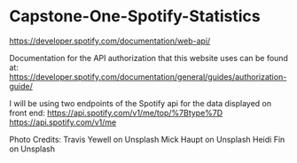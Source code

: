 # Capstone-One-Spotify-Statistics
https://developer.spotify.com/documentation/web-api/

Documentation for the API authorization that this website uses can be found at:
https://developer.spotify.com/documentation/general/guides/authorization-guide/

I will be using two endpoints of the Spotify api for the data displayed on front end: 
https://api.spotify.com/v1/me/top/%7Btype%7D
https://api.spotify.com/v1/me

Photo Credits:
Travis Yewell on Unsplash
Mick Haupt on Unsplash
Heidi Fin on Unsplash